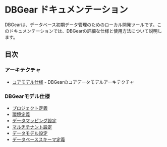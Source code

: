 # DBGear ドキュメンテーション

DBGearは、データベース初期データ管理のためのローカル開発ツールです。このドキュメンテーションでは、DBGearの詳細な仕様と使用方法について説明します。

## 目次

### アーキテクチャ
- [コアモデル仕様](spec_model.md) - DBGearのコアデータモデルアーキテクチャ

### DBGearモデル仕様

- [プロジェクト定義](spec_project.md)
- [環境定義](spec_environ.md)
- [データマッピング設定](spec_mapping.md)
- [マルチテナント設定](spec_tenant.md)
- [データモデル設定](spec_datamodel.md)
- [データベーススキーマ定義](spec_schema.md)

